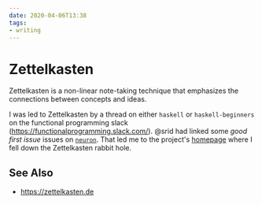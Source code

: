 ```yaml
---
date: 2020-04-06T13:38
tags:
- writing
---
```


# Zettelkasten

Zettelkasten is a non-linear note-taking technique that emphasizes the
connections between concepts and ideas.

I was led to Zettelkasten by a thread on either `haskell` or
`haskell-beginners` on the functional programming slack
(https://functionalprogramming.slack.com/). @srid had linked some _good first
issue_ issues on [`neuron`](https://github.com/srid/neuron). That led me to the
project's [homepage](https://neuron.srid.ca/) where I fell down the
Zettelkasten rabbit hole.

## See Also

- https://zettelkasten.de
